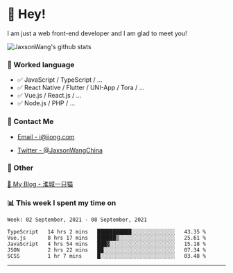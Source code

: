 # 👋 Hey!

I am just a web front-end developer and I am glad to meet you!

![JaxsonWang's github stats](https://github-readme-stats.vercel.app/api?username=JaxsonWang&&show_icons=true&&title_color=1abc9c&&icon_color=1abc9c)


### 📝 Worked language

- ✅ JavaScript / TypeScript / ...
- ✅ React Native / Flutter / UNI-App / Tora / ...
- ✅ Vue.js / React.js / ...
- ✅ Node.js / PHP / ...

### 📮 Contact Me

- [Email - i@iiong.com](mailto:i@iiong.com)

- [Twitter - @JaxsonWangChina](https://twitter.com/JaxsonWangChina)

### 🤪 Other

[📌 My Blog - 淮城一只猫](https://iiong.com)

### 📊 This week I spent my time on

<!--START_SECTION:waka-->
```text
Week: 02 September, 2021 - 08 September, 2021

TypeScript   14 hrs 2 mins   ███████████░░░░░░░░░░░░░░   43.35 % 
Vue.js       8 hrs 17 mins   ██████▒░░░░░░░░░░░░░░░░░░   25.61 % 
JavaScript   4 hrs 54 mins   ███▓░░░░░░░░░░░░░░░░░░░░░   15.18 % 
JSON         2 hrs 22 mins   ██░░░░░░░░░░░░░░░░░░░░░░░   07.34 % 
SCSS         1 hr 7 mins     █░░░░░░░░░░░░░░░░░░░░░░░░   03.48 % 
```
<!--END_SECTION:waka-->

---
